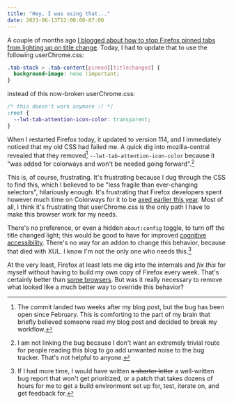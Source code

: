 ```yaml
---
title: "Hey, I was using that..."
date: 2023-06-13T12:00:00-07:00
---
```


A couple of months ago [I blogged about how to stop Firefox pinned tabs from lighting up on title change](https://iliana.fyi/blog/firefox-pinned-tab-attention-icon/). Today, I had to update that to use the following userChrome.css:

```css
.tab-stack > .tab-content[pinned][titlechanged] {
  background-image: none !important;
}
```

instead of this now-broken userChrome.css:

```css
/* this doesn't work anymore :( */
:root {
  --lwt-tab-attention-icon-color: transparent;
}
```

When I restarted Firefox today, it updated to version 114, and I immediately noticed that my old CSS had failed me. A quick dig into mozilla-central revealed that they removed[^1] `--lwt-tab-attention-icon-color` because it "was added for colorways and won't be needed going forward".[^2]

[^1]: The commit landed two weeks after my blog post, but the bug has been open since February. This is comforting to the part of my brain that briefly believed someone read my blog post and decided to break my workflow.

[^2]: I am not linking the bug because I don't want an extremely trivial route for people reading this blog to go add unwanted noise to the bug tracker. That's not helpful to anyone.

This is, of course, frustrating. It's frustrating because I dug through the CSS to find this, which I believed to be "less fragile than ever-changing selectors", hilariously enough. It's frustrating that Firefox developers spent however much time on Colorways for it to be [axed earlier this year](https://support.mozilla.org/en-US/kb/personalize-firefox-colorways). Most of all, I think it's frustrating that userChrome.css is the only path I have to make this browser work for my needs.

There's no preference, or even a hidden `about:config` toggle, to turn off the title changed light; this would be good to have for improved [cognitive accessibility](https://www.boia.org/blog/what-is-cognitive-accessibility). There's no way for an addon to change this behavior, because that died with XUL. I know I'm not the only one who needs this.[^3]

[^3]: If I had more time, I would have written ~~a shorter letter~~ a well-written bug report that won't get prioritized, or a patch that takes dozens of hours for me to get a build environment set up for, test, iterate on, and get feedback for.

At the very least, Firefox at least lets me dig into the internals and _fix this_ for myself without having to build my own copy of Firefox every week. That's certainly better than [some browsers](https://superuser.com/questions/1684707/how-to-enable-one-line-ui-on-chromium-based-browsers). But was it really necessary to remove what looked like a much better way to override this behavior?
